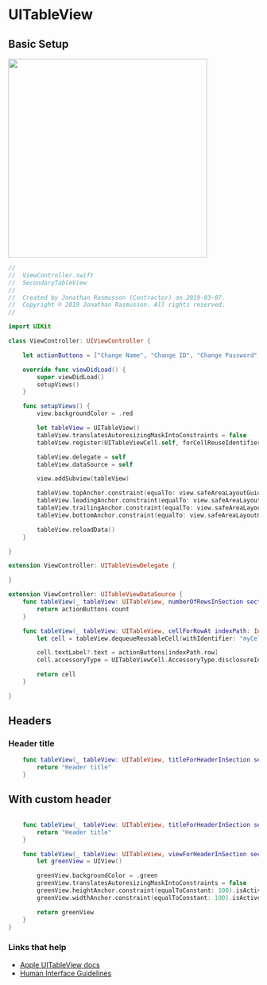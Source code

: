# UITableView

## Basic Setup

<img src="https://github.com/jrasmusson/ios-starter-kit/blob/master/basics/UITableView/images/basic-setup.png" width="400"/>

```swift
//
//  ViewController.swift
//  SecondaryTableView
//
//  Created by Jonathan Rasmusson (Contractor) on 2019-03-07.
//  Copyright © 2019 Jonathan Rasmusson. All rights reserved.
//

import UIKit

class ViewController: UIViewController {

    let actionButtons = ["Change Name", "Change ID", "Change Password", "Change Recovery Email Address"]

    override func viewDidLoad() {
        super.viewDidLoad()
        setupViews()
    }

    func setupViews() {
        view.backgroundColor = .red

        let tableView = UITableView()
        tableView.translatesAutoresizingMaskIntoConstraints = false
        tableView.register(UITableViewCell.self, forCellReuseIdentifier: "myCell")

        tableView.delegate = self
        tableView.dataSource = self

        view.addSubview(tableView)

        tableView.topAnchor.constraint(equalTo: view.safeAreaLayoutGuide.topAnchor, constant: 0).isActive = true
        tableView.leadingAnchor.constraint(equalTo: view.safeAreaLayoutGuide.leadingAnchor, constant: 0).isActive = true
        tableView.trailingAnchor.constraint(equalTo: view.safeAreaLayoutGuide.trailingAnchor, constant: 0).isActive = true
        tableView.bottomAnchor.constraint(equalTo: view.safeAreaLayoutGuide.bottomAnchor, constant: 0).isActive = true

        tableView.reloadData()
    }

}

extension ViewController: UITableViewDelegate {

}

extension ViewController: UITableViewDataSource {
    func tableView(_ tableView: UITableView, numberOfRowsInSection section: Int) -> Int {
        return actionButtons.count
    }

    func tableView(_ tableView: UITableView, cellForRowAt indexPath: IndexPath) -> UITableViewCell {
        let cell = tableView.dequeueReusableCell(withIdentifier: "myCell", for: indexPath)

        cell.textLabel?.text = actionButtons[indexPath.row]
        cell.accessoryType = UITableViewCell.AccessoryType.disclosureIndicator

        return cell
    }

}
```

## Headers

### Header title

```swift
    func tableView(_ tableView: UITableView, titleForHeaderInSection section: Int) -> String? {
        return "Header title"
    }
```

## With custom header


```swift

    func tableView(_ tableView: UITableView, titleForHeaderInSection section: Int) -> String? {
        return "Header title"
    }

    func tableView(_ tableView: UITableView, viewForHeaderInSection section: Int) -> UIView? {
        let greenView = UIView()

        greenView.backgroundColor = .green
        greenView.translatesAutoresizingMaskIntoConstraints = false
        greenView.heightAnchor.constraint(equalToConstant: 100).isActive = true
        greenView.widthAnchor.constraint(equalToConstant: 100).isActive = true

        return greenView
    }
}
```

### Links that help
* [Apple UITableView docs](https://developer.apple.com/documentation/uikit/uitableview)
* [Human Interface Guidelines](https://developer.apple.com/design/human-interface-guidelines/ios/views/tables)
